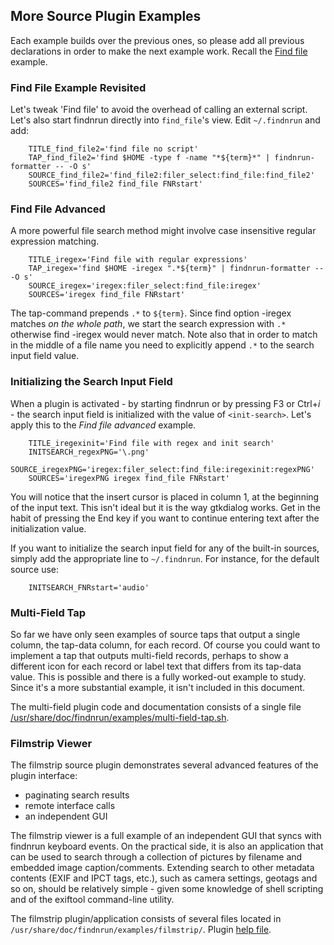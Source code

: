 ## More Source Plugin Examples

Each example builds over the previous ones, so please add all previous
declarations in order to make the next example work. Recall the
[Find file](plugin.md) example.

### Find File Example Revisited

Let's tweak 'Find file' to avoid the overhead of calling an external
script. Let's also start findnrun directly into `find_file`'s view.
Edit `~/.findnrun` and add:
```
    TITLE_find_file2='find file no script'
    TAP_find_file2='find $HOME -type f -name "*${term}*" | findnrun-formatter -- -O s'
    SOURCE_find_file2='find_file2:filer_select:find_file:find_file2'
    SOURCES='find_file2 find_file FNRstart'
```

### Find File Advanced

A more powerful file search method might involve case insensitive
regular expression matching.
```
    TITLE_iregex='Find file with regular expressions'
    TAP_iregex='find $HOME -iregex ".*${term}" | findnrun-formatter -- -O s'
    SOURCE_iregex='iregex:filer_select:find_file:iregex'
    SOURCES='iregex find_file FNRstart'
```

The tap-command prepends `.*` to `${term}`.  Since find option -iregex
matches _on the whole path_, we start the search expression with `.*`
otherwise find -iregex would never match. Note also that in order to
match in the middle of a file name you need to explicitly append `.*` to
the search input field value.

### Initializing the Search Input Field

When a plugin is activated - by starting findnrun or by pressing F3
or Ctrl+_i_ - the search input field is initialized with the value of
`<init-search>`. Let's apply this to the _Find file advanced_ example.
```
    TITLE_iregexinit='Find file with regex and init search'
    INITSEARCH_regexPNG='\.png'
    SOURCE_iregexPNG='iregex:filer_select:find_file:iregexinit:regexPNG'
    SOURCES='iregexPNG iregex find_file FNRstart'
```

You will notice that the insert cursor is placed in column 1, at
the beginning of the input text. This isn't ideal but it is the way
gtkdialog works. Get in the habit of pressing the End key if you want to
continue entering text after the initialization value.

If you want to initialize the search input field for any of the built-in
sources, simply add the appropriate line to `~/.findnrun`. For instance,
for the default source use:
```
    INITSEARCH_FNRstart='audio'
```

### Multi-Field Tap

So far we have only seen examples of source taps that output a single
column, the tap-data column, for each record. Of course you could want
to implement a tap that outputs multi-field records, perhaps to show
a different icon for each record or label text that differs from its
tap-data value. This is possible and there is a fully worked-out example
to study. Since it's a more substantial example, it isn't included in
this document.

The multi-field plugin code and documentation consists of a single file
[/usr/share/doc/findnrun/examples/multi-field-tap.sh](examples/multi-field-tap.sh).

### Filmstrip Viewer

The filmstrip source plugin demonstrates several advanced features of
the plugin interface:

  * paginating search results
  * remote interface calls
  * an independent GUI

The filmstrip viewer is a full example of an independent GUI that syncs
with findnrun keyboard events. On the practical side, it is also an
application that can be used to search through a collection of pictures
by filename and embedded image caption/comments.  Extending search to
other metadata contents (EXIF and IPCT tags, etc.), such as camera
settings, geotags and so on, should be relatively simple - given some
knowledge of shell scripting and of the exiftool command-line utility.

The filmstrip plugin/application consists of several files located in
`/usr/share/doc/findnrun/examples/filmstrip/`.
Plugin [help file](examples/filmstrip/index.md).

